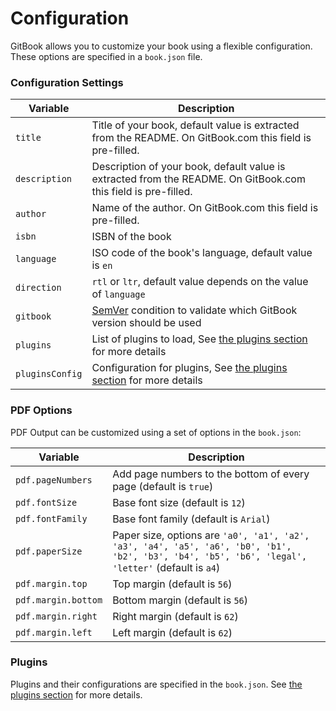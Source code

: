 # Configuration

GitBook allows you to customize your book using a flexible configuration. These options are specified in a `book.json` file.

### Configuration Settings

| Variable | Description |
| -------- | ----------- |
| `title` | Title of your book, default value is extracted from the README. On GitBook.com this field is pre-filled. |
| `description` | Description of your book, default value is extracted from the README. On GitBook.com this field is pre-filled. |
| `author` | Name of the author. On GitBook.com this field is pre-filled. |
| `isbn` | ISBN of the book |
| `language` | ISO code of the book's language, default value is `en` |
| `direction` | `rtl` or `ltr`, default value depends on the value of `language` |
| `gitbook` | [SemVer](http://semver.org) condition to validate which GitBook version should be used |
| `plugins` | List of plugins to load, See [the plugins section](plugins.md) for more details |
| `pluginsConfig` |Configuration for plugins, See [the plugins section](plugins.md) for more details |

### PDF Options

PDF Output can be customized using a set of options in the `book.json`:

| Variable | Description |
| -------- | ----------- |
| `pdf.pageNumbers` | Add page numbers to the bottom of every page (default is `true`) |
| `pdf.fontSize` | Base font size (default is `12`) |
| `pdf.fontFamily` | Base font family (default is `Arial`) |
| `pdf.paperSize` | Paper size, options are `'a0', 'a1', 'a2', 'a3', 'a4', 'a5', 'a6', 'b0', 'b1', 'b2', 'b3', 'b4', 'b5', 'b6', 'legal', 'letter'` (default is `a4`) |
| `pdf.margin.top` | Top margin (default is `56`) |
| `pdf.margin.bottom` | Bottom margin (default is `56`) |
| `pdf.margin.right` | Right margin (default is `62`) |
| `pdf.margin.left` | Left margin (default is `62`) |

### Plugins

Plugins and their configurations are specified in the `book.json`. See [the plugins section](plugins.md) for more details.

